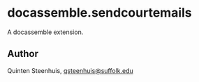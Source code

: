 # docassemble.sendcourtemails

A docassemble extension.

## Author

Quinten Steenhuis, qsteenhuis@suffolk.edu


